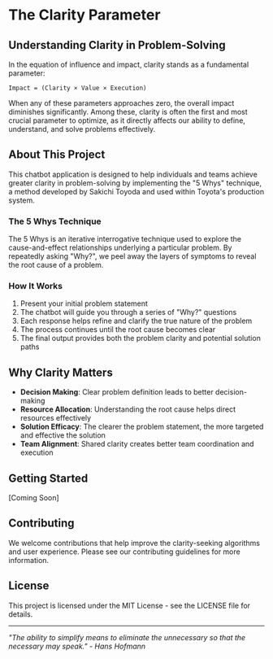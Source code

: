 # The Clarity Parameter

## Understanding Clarity in Problem-Solving

In the equation of influence and impact, clarity stands as a fundamental parameter:

```
Impact = (Clarity × Value × Execution)
```

When any of these parameters approaches zero, the overall impact diminishes significantly. Among these, clarity is often the first and most crucial parameter to optimize, as it directly affects our ability to define, understand, and solve problems effectively.

## About This Project

This chatbot application is designed to help individuals and teams achieve greater clarity in problem-solving by implementing the "5 Whys" technique, a method developed by Sakichi Toyoda and used within Toyota's production system.

### The 5 Whys Technique

The 5 Whys is an iterative interrogative technique used to explore the cause-and-effect relationships underlying a particular problem. By repeatedly asking "Why?", we peel away the layers of symptoms to reveal the root cause of a problem.

### How It Works

1. Present your initial problem statement
2. The chatbot will guide you through a series of "Why?" questions
3. Each response helps refine and clarify the true nature of the problem
4. The process continues until the root cause becomes clear
5. The final output provides both the problem clarity and potential solution paths

## Why Clarity Matters

- **Decision Making**: Clear problem definition leads to better decision-making
- **Resource Allocation**: Understanding the root cause helps direct resources effectively
- **Solution Efficacy**: The clearer the problem statement, the more targeted and effective the solution
- **Team Alignment**: Shared clarity creates better team coordination and execution

## Getting Started

[Coming Soon]

## Contributing

We welcome contributions that help improve the clarity-seeking algorithms and user experience. Please see our contributing guidelines for more information.

## License

This project is licensed under the MIT License - see the LICENSE file for details.

---

*"The ability to simplify means to eliminate the unnecessary so that the necessary may speak." - Hans Hofmann*